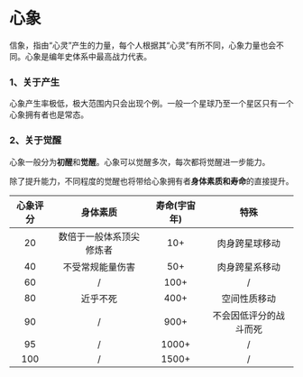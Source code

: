 # 心象

信象，指由“心灵”产生的力量，每个人根据其“心灵”有所不同，心象力量也会不同。心象是编年史体系中最高战力代表。

### 1、关于产生

心象产生率极低，极大范围内只会出现个例。一般一个星球乃至一个星区只有一个心象拥有者也是常态。

### 2、关于觉醒

心象一般分为**初醒**和**觉醒**。心象可以觉醒多次，每次都将觉醒进一步能力。

除了提升能力，不同程度的觉醒也将带给心象拥有者**身体素质和寿命**的直接提升。

| 心象评分 |     身体素质     | 寿命(宇宙年) |     特殊      |
|:----:|:------------:|:-------:|:-----------:|
|  20  | 数倍于一般体系顶尖修炼者 |   10+   |   肉身跨星球移动   |
|  40  |   不受常规能量伤害   |   50+   |   肉身跨星系移动   |
|  60  |      /       |  100+   |      /      |
|  80  |     近乎不死     |  400+   |   空间性质移动    |
|  90  |      /       |  900+   | 不会因低评分的战斗而死 |
|  95  |      /       |  1000+  |      /      |
| 100  |      /       |  1500+  |      /      |